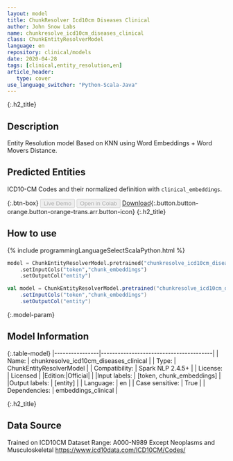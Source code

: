 ```yaml
---
layout: model
title: ChunkResolver Icd10cm Diseases Clinical
author: John Snow Labs
name: chunkresolve_icd10cm_diseases_clinical
class: ChunkEntityResolverModel
language: en
repository: clinical/models
date: 2020-04-28
tags: [clinical,entity_resolution,en]
article_header:
   type: cover
use_language_switcher: "Python-Scala-Java"
---
```


{:.h2_title}
## Description
Entity Resolution model Based on KNN using Word Embeddings + Word Movers Distance.

## Predicted Entities
ICD10-CM Codes and their normalized definition with `clinical_embeddings`.

{:.btn-box}
<button class="button button-orange" disabled>Live Demo</button>
<button class="button button-orange" disabled>Open in Colab</button>
[Download](https://s3.amazonaws.com/auxdata.johnsnowlabs.com/clinical/models/chunkresolve_icd10cm_diseases_clinical_en_2.4.5_2.4_1588105984876.zip){:.button.button-orange.button-orange-trans.arr.button-icon}
{:.h2_title}
## How to use 
<div class="tabs-box" markdown="1">

{% include programmingLanguageSelectScalaPython.html %}

```python
model = ChunkEntityResolverModel.pretrained("chunkresolve_icd10cm_diseases_clinical","en","clinical/models")
	.setInputCols("token","chunk_embeddings")
	.setOutputCol("entity")
```

```scala
val model = ChunkEntityResolverModel.pretrained("chunkresolve_icd10cm_diseases_clinical","en","clinical/models")
	.setInputCols("token","chunk_embeddings")
	.setOutputCol("entity")
```
</div>

{:.model-param}
## Model Information

{:.table-model}
|----------------|----------------------------------------|
| Name:           | chunkresolve_icd10cm_diseases_clinical |
| Type:    | ChunkEntityResolverModel               |
| Compatibility:  | Spark NLP 2.4.5+                                  |
| License:        | Licensed                               |
|Edition:|Official|                             |
|Input labels:         | [token, chunk_embeddings]                |
|Output labels:        | [entity]                                 |
| Language:       | en                                     |
| Case sensitive: | True                                   |
| Dependencies:  | embeddings_clinical                    |

{:.h2_title}
## Data Source
Trained on ICD10CM Dataset Range: A000-N989 Except Neoplasms and Musculoskeletal
https://www.icd10data.com/ICD10CM/Codes/